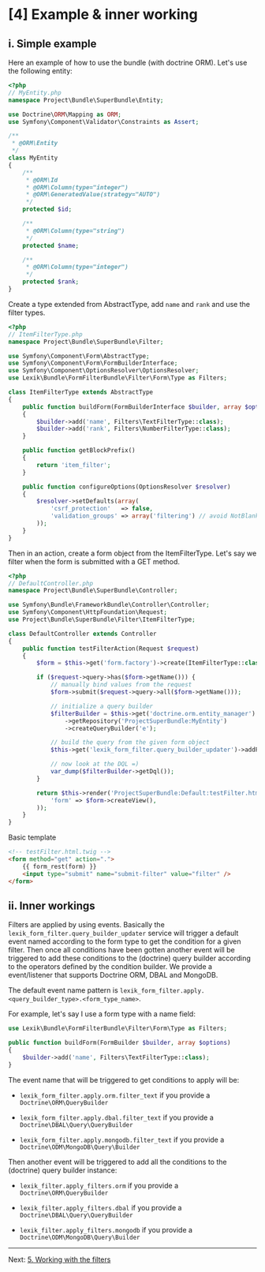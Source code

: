 [4] Example & inner working
===========================

i. Simple example
-----------------

Here an example of how to use the bundle (with doctrine ORM). Let's use the following entity:

```php
<?php
// MyEntity.php
namespace Project\Bundle\SuperBundle\Entity;

use Doctrine\ORM\Mapping as ORM;
use Symfony\Component\Validator\Constraints as Assert;

/**
 * @ORM\Entity
 */
class MyEntity
{
    /**
     * @ORM\Id
     * @ORM\Column(type="integer")
     * @ORM\GeneratedValue(strategy="AUTO")
     */
    protected $id;

    /**
     * @ORM\Column(type="string")
     */
    protected $name;

    /**
     * @ORM\Column(type="integer")
     */
    protected $rank;
}
```

Create a type extended from AbstractType, add `name` and `rank` and use the filter types.

```php
<?php
// ItemFilterType.php
namespace Project\Bundle\SuperBundle\Filter;

use Symfony\Component\Form\AbstractType;
use Symfony\Component\Form\FormBuilderInterface;
use Symfony\Component\OptionsResolver\OptionsResolver;
use Lexik\Bundle\FormFilterBundle\Filter\Form\Type as Filters;

class ItemFilterType extends AbstractType
{
    public function buildForm(FormBuilderInterface $builder, array $options)
    {
        $builder->add('name', Filters\TextFilterType::class);
        $builder->add('rank', Filters\NumberFilterType::class);
    }

    public function getBlockPrefix()
    {
        return 'item_filter';
    }

    public function configureOptions(OptionsResolver $resolver)
    {
        $resolver->setDefaults(array(
            'csrf_protection'   => false,
            'validation_groups' => array('filtering') // avoid NotBlank() constraint-related message
        ));
    }
}
```

Then in an action, create a form object from the ItemFilterType. Let's say we filter when the form is submitted with a GET method.

```php
<?php
// DefaultController.php
namespace Project\Bundle\SuperBundle\Controller;

use Symfony\Bundle\FrameworkBundle\Controller\Controller;
use Symfony\Component\HttpFoundation\Request;
use Project\Bundle\SuperBundle\Filter\ItemFilterType;

class DefaultController extends Controller
{
    public function testFilterAction(Request $request)
    {
        $form = $this->get('form.factory')->create(ItemFilterType::class);

        if ($request->query->has($form->getName())) {
            // manually bind values from the request
            $form->submit($request->query->all($form->getName()));

            // initialize a query builder
            $filterBuilder = $this->get('doctrine.orm.entity_manager')
                ->getRepository('ProjectSuperBundle:MyEntity')
                ->createQueryBuilder('e');

            // build the query from the given form object
            $this->get('lexik_form_filter.query_builder_updater')->addFilterConditions($form, $filterBuilder);

            // now look at the DQL =)
            var_dump($filterBuilder->getDql());
        }

        return $this->render('ProjectSuperBundle:Default:testFilter.html.twig', array(
            'form' => $form->createView(),
        ));
    }
}
```

Basic template

```html
<!-- testFilter.html.twig -->
<form method="get" action=".">
    {{ form_rest(form) }}
    <input type="submit" name="submit-filter" value="filter" />
</form>
```

ii. Inner workings
------------------

Filters are applied by using events. Basically the `lexik_form_filter.query_builder_updater` service will trigger a default event named according to the form type to get the condition for a given filter.
Then once all conditions have been gotten another event will be triggered to add these conditions to the (doctrine) query builder according to the operators defined by the condition builder.
We provide a event/listener that supports Doctrine ORM, DBAL and MongoDB.

The default event name pattern is `lexik_form_filter.apply.<query_builder_type>.<form_type_name>`.

For example, let's say I use a form type with a name field:

```php
use Lexik\Bundle\FormFilterBundle\Filter\Form\Type as Filters;

public function buildForm(FormBuilder $builder, array $options)
{
    $builder->add('name', Filters\TextFilterType::class);
}
```

The event name that will be triggered to get conditions to apply will be:

* `lexik_form_filter.apply.orm.filter_text` if you provide a `Doctrine\ORM\QueryBuilder`

* `lexik_form_filter.apply.dbal.filter_text` if you provide a `Doctrine\DBAL\Query\QueryBuilder`

* `lexik_form_filter.apply.mongodb.filter_text` if you provide a `Doctrine\ODM\MongoDB\Query\Builder`

Then another event will be triggered to add all the conditions to the (doctrine) query builder instance:

* `lexik_filter.apply_filters.orm` if you provide a `Doctrine\ORM\QueryBuilder`

* `lexik_filter.apply_filters.dbal` if you provide a `Doctrine\DBAL\Query\QueryBuilder`

* `lexik_filter.apply_filters.mongodb` if you provide a `Doctrine\ODM\MongoDB\Query\Builder`

***

Next: [5. Working with the filters](working-with-the-bundle.md)
